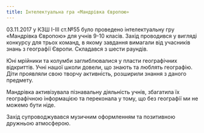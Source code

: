 ```yaml
---
title: Інтелектуальна гра «Мандрівка Європою»
---
```


03.11.2017 у КЗШ І-ІІІ ст.№55 було проведено інтелектуальну гру «Мандрівка Європою» для учнів 9-10 класів. Захід проводився у вигляді конкурсу для трьох команд, в якому завдання вимагали від учасників знань з географії Європи. Складався з шести раундів.

Юні мрійники та колумби заглиблювалися у пласти географічних відкриттів. Учні нашої школи довели, що знають та люблять географію. Діти проявляли свою творчу активність, розширили знання з даного предмету.

Мандрівка активізувала пізнавальну діяльність учнів, збагатила їх географічною інформацією та переконала у тому, що без географії ми не можемо бути ніде.

Захід супроводжувався музичним оформленням та позитивною дружньою атмосферою.

<slideshow id="_/72157665822877329" />
